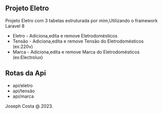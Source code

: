 ## Projeto Eletro

Projeto Eletro com 3 tabelas estruturada por mim,Utilizando o framework Laravel 8 

- Eletro - Adiciona,edita e remove Eletrodomésticos
- Tensão - Adiciona,edita e remove Tensão do Eletrodomésticos (ex:220v)
- Marca - Adiciona,edita e remove Marca do Eletrodomésticos (ex:Electrolux)

## Rotas da Api

- api/eletro 
- api/tensão 
- api/marca 

Joseph Costa @ 2023.

